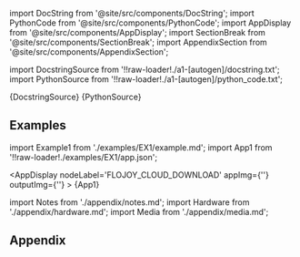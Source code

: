 [//]: # 'Custom component imports'

import DocString from '@site/src/components/DocString';
import PythonCode from '@site/src/components/PythonCode';
import AppDisplay from '@site/src/components/AppDisplay';
import SectionBreak from '@site/src/components/SectionBreak';
import AppendixSection from '@site/src/components/AppendixSection';

[//]: # 'Docstring'

import DocstringSource from '!!raw-loader!./a1-[autogen]/docstring.txt';
import PythonSource from '!!raw-loader!./a1-[autogen]/python_code.txt';

<DocString>{DocstringSource}</DocString>
<PythonCode GLink='LOADERS/CLOUD_DATABASE/FLOJOY_CLOUD_DOWNLOAD/FLOJOY_CLOUD_DOWNLOAD.py'>{PythonSource}</PythonCode>

<SectionBreak />

[//]: # 'Examples'

## Examples

import Example1 from './examples/EX1/example.md';
import App1 from '!!raw-loader!./examples/EX1/app.json';

<AppDisplay
nodeLabel='FLOJOY_CLOUD_DOWNLOAD'
appImg={''}
outputImg={''} >
{App1}
</AppDisplay>

<Example1 />

<SectionBreak />
  


[//]: # 'Appendix'

import Notes from './appendix/notes.md';
import Hardware from './appendix/hardware.md';
import Media from './appendix/media.md';

## Appendix

<AppendixSection index={0} folderPath='nodes/LOADERS/CLOUD_DATABASE/FLOJOY_CLOUD_DOWNLOAD/appendix/'><Notes /></AppendixSection>
<AppendixSection index={1} folderPath='nodes/LOADERS/CLOUD_DATABASE/FLOJOY_CLOUD_DOWNLOAD/appendix/'><Hardware /></AppendixSection>
<AppendixSection index={2} folderPath='nodes/LOADERS/CLOUD_DATABASE/FLOJOY_CLOUD_DOWNLOAD/appendix/'><Media /></AppendixSection>
